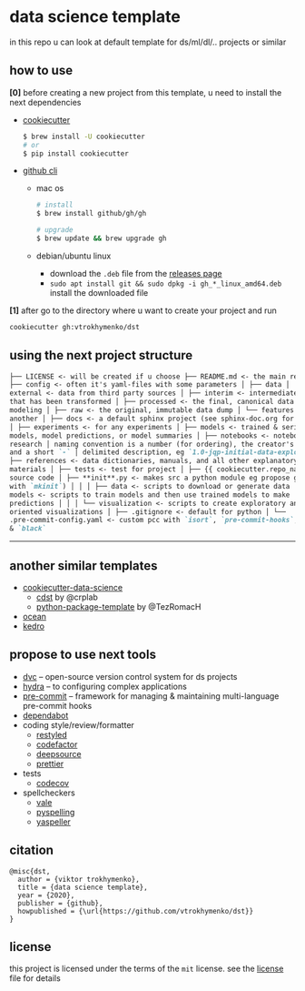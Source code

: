 # data science template

in this repo u can look at default template for ds/ml/dl/.. projects or similar

## how to use

**[0]** before creating a new project from this template, u need to install the
next dependencies

- [cookiecutter](https://github.com/cookiecutter/cookiecutter)

  ```bash
  $ brew install -U cookiecutter
  # or
  $ pip install cookiecutter
  ```

- [github cli](https://cli.github.com/manual/installation)

  - mac os

    ```bash
    # install
    $ brew install github/gh/gh

    # upgrade
    $ brew update && brew upgrade gh
    ```

  - debian/ubuntu linux

    - download the `.deb` file from the
      [releases page](https://github.com/cli/cli/releases/)
    - `sudo apt install git && sudo dpkg -i gh_*_linux_amd64.deb` install the
      downloaded file

**[1]** after go to the directory where u want to create your project and run

```bash
cookiecutter gh:vtrokhymenko/dst
```

## using the next project structure

```markdown
├── LICENSE <- will be created if u choose ├── README.md <- the main readme │
├── config <- often it's yaml-files with some parameters │ ├── data │ ├──
external <- data from third party sources │ ├── interim <- intermediate data
that has been transformed │ ├── processed <- the final, canonical data sets for
modeling │ ├── raw <- the original, immutable data dump │ └── features <-
another │ ├── docs <- a default sphinx project (see sphinx-doc.org for details)
│ ├── experiments <- for any experiments │ ├── models <- trained & serialized
models, model predictions, or model summaries │ ├── notebooks <- notebooks for
research │ naming convention is a number (for ordering), the creator's initials,
and a short `-` │ delimited description, eg `1.0-jqp-initial-data-exploration` │
├── references <- data dictionaries, manuals, and all other explanatory
materials │ ├── tests <- test for project │ ├── {{ cookiecutter.repo_name }} <-
source code │ ├── **init**.py <- makes src a python module eg propose generate
with `mkinit`) │ │ │ ├── data <- scripts to download or generate data │ │ │ ├──
models <- scripts to train models and then use trained models to make
predictions │ │ │ └── visualization <- scripts to create exploratory and results
oriented visualizations │ ├── .gitignore <- default for python │ └──
.pre-commit-config.yaml <- custom pcc with `isort`, `pre-commit-hooks`, `flake8`
& `black`
```

---

## another similar templates

- [cookiecutter-data-science](https://github.com/drivendata/cookiecutter-data-science)
  - [cdst](https://github.com/crplab/cdst/) by @crplab
  - [python-package-template](https://github.com/TezRomacH/python-package-template)
    by @TezRomacH
- [ocean](https://github.com/surfstudio/Ocean)
- [kedro](https://github.com/quantumblacklabs/kedro/)

## propose to use next tools

- [dvc](http://dvc.org) – open-source version control system for ds projects
- [hydra](https://hydra.cc) – to configuring complex applications
- [pre-commit](https://pre-commit.com) – framework for managing & maintaining
  multi-language pre-commit hooks
- [dependabot](https://dependabot.com)
- coding style/review/formatter
  - [restyled](https://restyled.io)
  - [codefactor](https://www.codefactor.io)
  - [deepsource](https://deepsource.io)
  - [prettier](https://github.com/prettier/prettier)
- tests
  - [codecov](https://codecov.io)
- spellcheckers
  - [vale](https://errata-ai.gitbook.io/vale/)
  - [pyspelling](https://facelessuser.github.io/pyspelling/)
  - [yaspeller](https://github.com/hcodes/yaspeller)

## citation

```citation
@misc{dst,
  author = {viktor trokhymenko},
  title = {data science template},
  year = {2020},
  publisher = {github},
  howpublished = {\url{https://github.com/vtrokhymenko/dst}}
}
```

## license

this project is licensed under the terms of the `mit` license. see the
[license](./LICENSE) file for details

